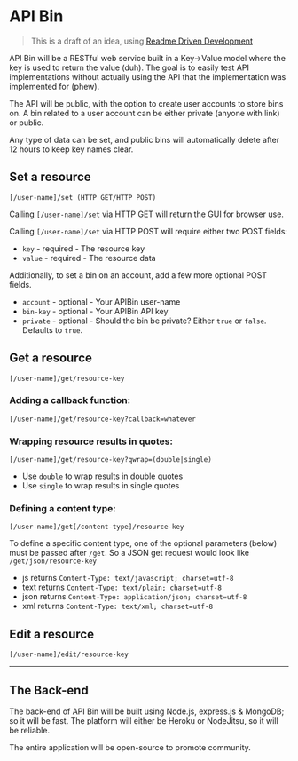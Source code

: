 # API Bin

> This is a draft of an idea, using [Readme Driven Development](http://tom.preston-werner.com/2010/08/23/readme-driven-development.html) 

API Bin will be a RESTful web service built in a Key->Value model where the key is used to return the value (duh). The goal is to easily test API implementations without actually using the API that the implementation was implemented for (phew).

The API will be public, with the option to create user accounts to store bins on. A bin related to a user account can be either private (anyone with link) or public.

Any type of data can be set, and public bins will automatically delete after 12 hours to keep key names clear.

## Set a resource

    [/user-name]/set (HTTP GET/HTTP POST)

Calling `[/user-name]/set` via HTTP GET will return the GUI for browser use.

Calling `[/user-name]/set` via HTTP POST will require either two POST fields:

* `key` - required - The resource key
* `value` - required - The resource data

Additionally, to set a bin on an account, add a few more optional POST fields.

* `account` - optional - Your APIBin user-name
* `bin-key` - optional - Your APIBin API key
* `private` - optional - Should the bin be private? Either `true` or `false`. Defaults to `true`.

## Get a resource

    [/user-name]/get/resource-key

### Adding a callback function:

    [/user-name]/get/resource-key?callback=whatever

### Wrapping resource results in quotes:

    [/user-name]/get/resource-key?qwrap=(double|single)

* Use `double` to wrap results in double quotes
* Use `single` to wrap results in single quotes

### Defining a content type:

    [/user-name]/get[/content-type]/resource-key

To define a specific content type, one of the optional parameters (below) must be passed after `/get`. So a JSON get request would look like `/get/json/resource-key`

* js returns `Content-Type: text/javascript; charset=utf-8`
* text returns `Content-Type: text/plain; charset=utf-8`
* json returns `Content-Type: application/json; charset=utf-8`
* xml returns `Content-Type: text/xml; charset=utf-8`

## Edit a resource

    [/user-name]/edit/resource-key

---

## The Back-end

The back-end of API Bin will be built using Node.js, express.js & MongoDB; so it will be fast. The platform will either be Heroku or NodeJitsu, so it will be reliable.

The entire application will be open-source to promote community.